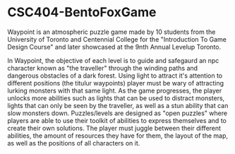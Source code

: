 # CSC404-BentoFoxGame


Waypoint is an atmospheric puzzle game made by 10 students from the University of Toronto and Centennial College for the "Introduction To Game Design Course" and later showcased at the 9nth Annual Levelup Toronto.


In Waypoint, the objective of each level is to guide and safegaurd an npc character known as "the traveller" through the winding paths and dangerous obstacles of a dark forest. Using light to attract it's attention to different positions (the titulur waypoints) player must be wary of attracting lurking monsters with that same light. As the game progresses, the player unlocks more abilities such as lights that can be used to distract monsters, lights that can only be seen by the traveller, as well as a stun ability that can slow monsters down. Puzzles/levels are designed as "open puzzles" where players are able to use their toolkit of abilities to express themselves and to create their own solutions. The player must juggle between their different abilities, the amount of resources they have for them, the layout of the map, as well as the positions of all characters on it.
